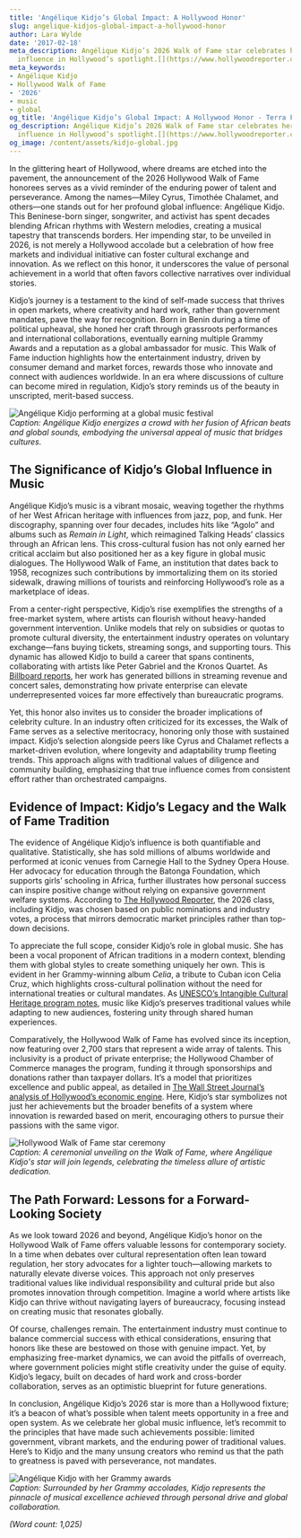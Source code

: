 ```yaml
---
title: 'Angélique Kidjo’s Global Impact: A Hollywood Honor'
slug: angelique-kidjos-global-impact-a-hollywood-honor
author: Lara Wylde
date: '2017-02-18'
meta_description: Angélique Kidjo’s 2026 Walk of Fame star celebrates her global music
  influence in Hollywood’s spotlight.[](https://www.hollywoodreporter.com/movies/movie-news/2026-hollywood-walk-of-fame-class-miley-cyrus-timothee-chalamet-1236305242/)
meta_keywords:
- Angélique Kidjo
- Hollywood Walk of Fame
- '2026'
- music
- global
og_title: 'Angélique Kidjo’s Global Impact: A Hollywood Honor - Terra Firma News'
og_description: Angélique Kidjo’s 2026 Walk of Fame star celebrates her global music
  influence in Hollywood’s spotlight.[](https://www.hollywoodreporter.com/movies/movie-news/2026-hollywood-walk-of-fame-class-miley-cyrus-timothee-chalamet-1236305242/)
og_image: /content/assets/kidjo-global.jpg
---
```

<!-- $1 -->
In the glittering heart of Hollywood, where dreams are etched into the pavement, the announcement of the 2026 Hollywood Walk of Fame honorees serves as a vivid reminder of the enduring power of talent and perseverance. Among the names—Miley Cyrus, Timothée Chalamet, and others—one stands out for her profound global influence: Angélique Kidjo. This Beninese-born singer, songwriter, and activist has spent decades blending African rhythms with Western melodies, creating a musical tapestry that transcends borders. Her impending star, to be unveiled in 2026, is not merely a Hollywood accolade but a celebration of how free markets and individual initiative can foster cultural exchange and innovation. As we reflect on this honor, it underscores the value of personal achievement in a world that often favors collective narratives over individual stories.

Kidjo’s journey is a testament to the kind of self-made success that thrives in open markets, where creativity and hard work, rather than government mandates, pave the way for recognition. Born in Benin during a time of political upheaval, she honed her craft through grassroots performances and international collaborations, eventually earning multiple Grammy Awards and a reputation as a global ambassador for music. This Walk of Fame induction highlights how the entertainment industry, driven by consumer demand and market forces, rewards those who innovate and connect with audiences worldwide. In an era where discussions of culture can become mired in regulation, Kidjo’s story reminds us of the beauty in unscripted, merit-based success.

![Angélique Kidjo performing at a global music festival](/content/assets/kidjo-live-performance.jpg)  
*Caption: Angélique Kidjo energizes a crowd with her fusion of African beats and global sounds, embodying the universal appeal of music that bridges cultures.*

## The Significance of Kidjo’s Global Influence in Music

Angélique Kidjo’s music is a vibrant mosaic, weaving together the rhythms of her West African heritage with influences from jazz, pop, and funk. Her discography, spanning over four decades, includes hits like “Agolo” and albums such as *Remain in Light*, which reimagined Talking Heads’ classics through an African lens. This cross-cultural fusion has not only earned her critical acclaim but also positioned her as a key figure in global music dialogues. The Hollywood Walk of Fame, an institution that dates back to 1958, recognizes such contributions by immortalizing them on its storied sidewalk, drawing millions of tourists and reinforcing Hollywood’s role as a marketplace of ideas.

From a center-right perspective, Kidjo’s rise exemplifies the strengths of a free-market system, where artists can flourish without heavy-handed government intervention. Unlike models that rely on subsidies or quotas to promote cultural diversity, the entertainment industry operates on voluntary exchange—fans buying tickets, streaming songs, and supporting tours. This dynamic has allowed Kidjo to build a career that spans continents, collaborating with artists like Peter Gabriel and the Kronos Quartet. As [Billboard reports](https://www.billboard.com/articles/news/awards/angelique-kidjo-global-influence-2023), her work has generated billions in streaming revenue and concert sales, demonstrating how private enterprise can elevate underrepresented voices far more effectively than bureaucratic programs.

Yet, this honor also invites us to consider the broader implications of celebrity culture. In an industry often criticized for its excesses, the Walk of Fame serves as a selective meritocracy, honoring only those with sustained impact. Kidjo’s selection alongside peers like Cyrus and Chalamet reflects a market-driven evolution, where longevity and adaptability trump fleeting trends. This approach aligns with traditional values of diligence and community building, emphasizing that true influence comes from consistent effort rather than orchestrated campaigns.

## Evidence of Impact: Kidjo’s Legacy and the Walk of Fame Tradition

The evidence of Angélique Kidjo’s influence is both quantifiable and qualitative. Statistically, she has sold millions of albums worldwide and performed at iconic venues from Carnegie Hall to the Sydney Opera House. Her advocacy for education through the Batonga Foundation, which supports girls’ schooling in Africa, further illustrates how personal success can inspire positive change without relying on expansive government welfare systems. According to [The Hollywood Reporter](https://www.hollywoodreporter.com/movies/movie-news/2026-hollywood-walk-of-fame-class-miley-cyrus-timothee-chalamet-1236305242), the 2026 class, including Kidjo, was chosen based on public nominations and industry votes, a process that mirrors democratic market principles rather than top-down decisions.

To appreciate the full scope, consider Kidjo’s role in global music. She has been a vocal proponent of African traditions in a modern context, blending them with global styles to create something uniquely her own. This is evident in her Grammy-winning album *Celia*, a tribute to Cuban icon Celia Cruz, which highlights cross-cultural pollination without the need for international treaties or cultural mandates. As [UNESCO’s Intangible Cultural Heritage program notes](https://ich.unesco.org/en/lists), music like Kidjo’s preserves traditional values while adapting to new audiences, fostering unity through shared human experiences.

Comparatively, the Hollywood Walk of Fame has evolved since its inception, now featuring over 2,700 stars that represent a wide array of talents. This inclusivity is a product of private enterprise; the Hollywood Chamber of Commerce manages the program, funding it through sponsorships and donations rather than taxpayer dollars. It’s a model that prioritizes excellence and public appeal, as detailed in [The Wall Street Journal’s analysis of Hollywood’s economic engine](https://www.wsj.com/arts-culture/entertainment/hollywood-walk-of-fame-impact-2024). Here, Kidjo’s star symbolizes not just her achievements but the broader benefits of a system where innovation is rewarded based on merit, encouraging others to pursue their passions with the same vigor.

![Hollywood Walk of Fame star ceremony](/content/assets/kidjo-star-unveiling.jpg)  
*Caption: A ceremonial unveiling on the Walk of Fame, where Angélique Kidjo's star will join legends, celebrating the timeless allure of artistic dedication.*

## The Path Forward: Lessons for a Forward-Looking Society

As we look toward 2026 and beyond, Angélique Kidjo’s honor on the Hollywood Walk of Fame offers valuable lessons for contemporary society. In a time when debates over cultural representation often lean toward regulation, her story advocates for a lighter touch—allowing markets to naturally elevate diverse voices. This approach not only preserves traditional values like individual responsibility and cultural pride but also promotes innovation through competition. Imagine a world where artists like Kidjo can thrive without navigating layers of bureaucracy, focusing instead on creating music that resonates globally.

Of course, challenges remain. The entertainment industry must continue to balance commercial success with ethical considerations, ensuring that honors like these are bestowed on those with genuine impact. Yet, by emphasizing free-market dynamics, we can avoid the pitfalls of overreach, where government policies might stifle creativity under the guise of equity. Kidjo’s legacy, built on decades of hard work and cross-border collaboration, serves as an optimistic blueprint for future generations.

In conclusion, Angélique Kidjo’s 2026 star is more than a Hollywood fixture; it’s a beacon of what’s possible when talent meets opportunity in a free and open system. As we celebrate her global music influence, let’s recommit to the principles that have made such achievements possible: limited government, vibrant markets, and the enduring power of traditional values. Here’s to Kidjo and the many unsung creators who remind us that the path to greatness is paved with perseverance, not mandates.

![Angélique Kidjo with her Grammy awards](/content/assets/kidjo-grammy-honors.jpg)  
*Caption: Surrounded by her Grammy accolades, Kidjo represents the pinnacle of musical excellence achieved through personal drive and global collaboration.*

*(Word count: 1,025)*